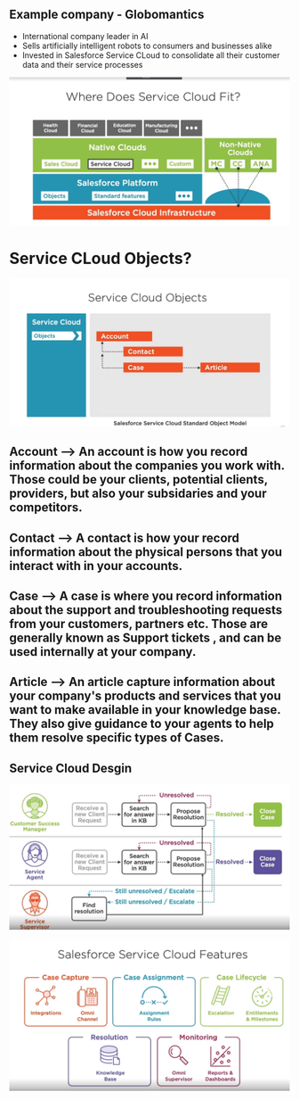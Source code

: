 ## Example company - Globomantics 

- International company leader in AI 
- Sells artificially intelligent robots to consumers and businesses alike
- Invested in Salesforce Service CLoud to consolidate all their customer data and their service processes 

![Where does service Cloud fit?](./ss.png)

# Service CLoud Objects?

![service cloud objects](./ss1.png)

## Account --> An account is how you record information about the companies you work with. Those could be your clients, potential clients, providers, but also your subsidaries and your competitors.

## Contact --> A contact is how your record information about the physical persons that you interact with in your accounts.

## Case --> A case is where you record information about the support and troubleshooting requests from your customers, partners etc. Those are generally known as Support tickets , and can be used internally at your company.

## Article --> An article capture information about your company's products and services that you want to make available in your knowledge base. They also give guidance to your agents to help them resolve specific types of Cases.

## Service Cloud Desgin

![service cloud desgin](./ss2.png)

![service cloud desgin](./ss3.png)
